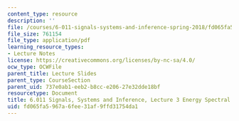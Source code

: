 ```yaml
---
content_type: resource
description: ''
file: /courses/6-011-signals-systems-and-inference-spring-2018/fd065fa5967a6fee31af9ffd31754da1_MIT6_011S18lec3.pdf
file_size: 761154
file_type: application/pdf
learning_resource_types:
- Lecture Notes
license: https://creativecommons.org/licenses/by-nc-sa/4.0/
ocw_type: OCWFile
parent_title: Lecture Slides
parent_type: CourseSection
parent_uid: 737e0ab1-eeb2-b8cc-e206-27e32dde18bf
resourcetype: Document
title: 6.011 Signals, Systems and Inference, Lecture 3 Energy Spectral Density
uid: fd065fa5-967a-6fee-31af-9ffd31754da1
---
```

